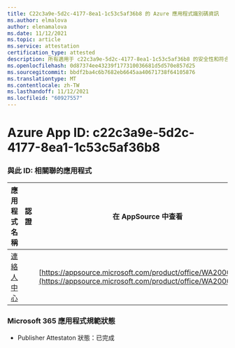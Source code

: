 ```yaml
---
title: C22c3a9e-5d2c-4177-8ea1-1c53c5af36b8 的 Azure 應用程式識別碼資訊
ms.author: elmalova
author: elenamalova
ms.date: 11/12/2021
ms.topic: article
ms.service: attestation
certification_type: attested
description: 所有適用于 c22c3a9e-5d2c-4177-8ea1-1c53c5af36b8 的安全性和符合性資訊資訊。
ms.openlocfilehash: 0d87374ee43239f177310036681d5d570e857d25
ms.sourcegitcommit: bbdf2ba4c6b7682eb6645aa40671738f64105876
ms.translationtype: MT
ms.contentlocale: zh-TW
ms.lasthandoff: 11/12/2021
ms.locfileid: "60927557"
---
```

# <a name="azure-app-id-c22c3a9e-5d2c-4177-8ea1-1c53c5af36b8"></a>Azure App ID: c22c3a9e-5d2c-4177-8ea1-1c53c5af36b8


### <a name="apps-associated-with-this-id"></a>與此 ID: 相關聯的應用程式
| **應用程式名稱** | **認證** | **在 AppSource 中查看** |
|--------------|---------------|-----------------------|
| [連絡人中心](https://docs.microsoft.com/microsoft-365-app-certification/forward/WA200001428) |  | [https://appsource.microsoft.com/product/office/WA200001428](https://appsource.microsoft.com/product/office/WA200001428) |

### <a name="microsoft-365-app-compliance-status"></a>Microsoft 365 應用程式規範狀態
- Publisher Attestaton 狀態：已完成
